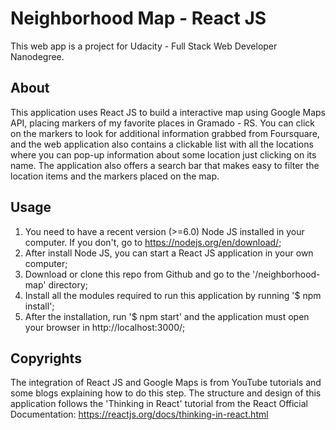 # Neighborhood Map - React JS
This web app is a project for Udacity - Full Stack Web Developer Nanodegree.

## About
This application uses React JS to build a interactive map using Google Maps API, placing markers of my favorite places in Gramado - RS. You can click on the markers to look for additional information grabbed from Foursquare, and the web application also contains a clickable list with all the locations where you can pop-up information about some location just clicking on its name. The application also offers a search bar that makes easy to filter the location items and the markers placed on the map.

## Usage
1. You need to have a recent version (>=6.0) Node JS installed in your computer. If you don't, go to https://nodejs.org/en/download/;
2. After install Node JS, you can start a React JS application in your own computer;
3. Download or clone this repo from Github and go to the '/neighborhood-map' directory;
4. Install all the modules required to run this application by running '$ npm install';
5. After the installation, run '$ npm start' and the application must open your browser in http://localhost:3000/;

## Copyrights
The integration of React JS and Google Maps is from YouTube tutorials and some blogs explaining how to do this step.
The structure and design of this application follows the 'Thinking in React' tutorial from the React Official Documentation: https://reactjs.org/docs/thinking-in-react.html